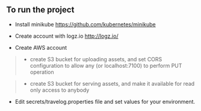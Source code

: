 To run the project
---

* Install minikube
https://github.com/kubernetes/minikube

* Create account with logz.io
http://logz.io/


* Create AWS account
 >* create S3 bucket for uploading assets, 
 and set CORS configuration to allow any (or localhost:7100) 
 to perform PUT operation 
  
 >* create S3 bucket for serving assets, 
 and make it available for read only access to anybody
 
* Edit secrets/travelog.properties file and set values for 
your environment. 
   





